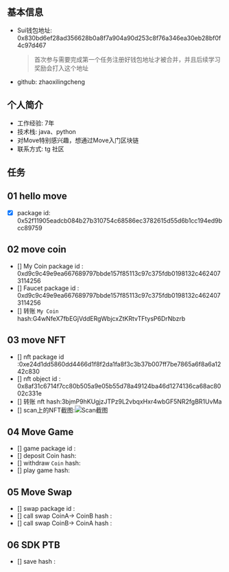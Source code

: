 ## 基本信息

- Sui钱包地址: 0x830bd6ef28ad356628b0a8f7a904a90d253c8f76a346ea30eb28bf0f4c97d467
  
  > 首次参与需要完成第一个任务注册好钱包地址才被合并，并且后续学习奖励会打入这个地址

- github: zhaoxilingcheng

## 个人简介

- 工作经验: 7年
- 技术栈: java、python
- 对Move特别感兴趣，想通过Move入门区块链
- 联系方式: tg 社区

## 任务

## 01 hello move

- [x] package id: 0x52f11905eadcb084b27b310754c68586ec3782615d55d6b1cc194ed9bcc89759

## 02 move coin

* [] My Coin package id : 0xd9c9c49e9ea667689797bbde157f85113c97c375fdb0198132c4624073114256
* [] Faucet package id : 0xd9c9c49e9ea667689797bbde157f85113c97c375fdb0198132c4624073114256
* [] 转账 `My Coin` hash:G4wNfeX7fbEGjVddERgWbjcxZtKRtvTFtysP6DrNbzrb

## 03 move NFT

- [] nft package id :0xe24d1dd5860dd4466d1f8f2da1fa8f3c3b37b007ff7be7865a6f8a6a1242c830
- [] nft object id : 0x8af31c6714f7cc80b505a9e05b55d78a49124ba46d1274136ca68ac8002c331e
- [] 转账 nft  hash:3bjmP9hKUgjzJTPz9L2vbqxHxr4wbGF5NR2fgBR1UvMa
- [] scan上的NFT截图:![Scan截图](./image/1.png)



## 04 Move Game

- [] game package id :
- [] deposit Coin hash:
- [] withdraw `Coin` hash:
- [] play game hash:

## 05 Move Swap

- [] swap package id :
- [] call swap CoinA-> CoinB  hash :
- [] call swap CoinB-> CoinA  hash :

## 06 SDK PTB

- [] save hash :
